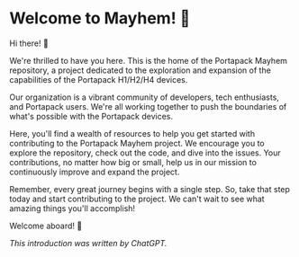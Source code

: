 # Welcome to Mayhem! 🎉

Hi there! 👋

We're thrilled to have you here. This is the home of the Portapack Mayhem repository, a project dedicated to the exploration and expansion of the capabilities of the Portapack H1/H2/H4 devices.

Our organization is a vibrant community of developers, tech enthusiasts, and Portapack users. We're all working together to push the boundaries of what's possible with the Portapack devices.

Here, you'll find a wealth of resources to help you get started with contributing to the Portapack Mayhem project. We encourage you to explore the repository, check out the code, and dive into the issues. Your contributions, no matter how big or small, help us in our mission to continuously improve and expand the project.

Remember, every great journey begins with a single step. So, take that step today and start contributing to the project. We can't wait to see what amazing things you'll accomplish!

Welcome aboard! 🚀

_This introduction was written by ChatGPT._
<!--

**Here are some ideas to get you started:**

🙋‍♀️ A short introduction - what is your organization all about?
🌈 Contribution guidelines - how can the community get involved?
👩‍💻 Useful resources - where can the community find your docs? Is there anything else the community should know?
🍿 Fun facts - what does your team eat for breakfast?
🧙 Remember, you can do mighty things with the power of [Markdown](https://docs.github.com/github/writing-on-github/getting-started-with-writing-and-formatting-on-github/basic-writing-and-formatting-syntax)
-->
